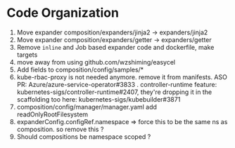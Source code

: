 # Code Organization

1. Move expander composition/expanders/jinja2 -> expanders/jinja2 
2. Move expander composition/expanders/getter -> expanders/getter 
3. Remove `inline` and Job based expander code and dockerfile, make targets
4. move away from using github.com/wzshiming/easycel
5. Add fields to composition/config/samples/*
6. kube-rbac-proxy is not needed anymore. remove it from manifests.  ASO PR: Azure/azure-service-operator#3833 . controller-runtime feature: kubernetes-sigs/controller-runtime#2407, they're dropping it in the scaffolding too here: kubernetes-sigs/kubebuilder#3871
7. composition/config/manager/manager.yaml add readOnlyRootFilesystem
8. expanderConfig.configRef.namespace => force this to be the same ns as composition. so remove this ? 
9. Should compositions be namespace scoped ?